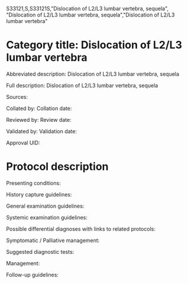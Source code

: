 S33121,S,S33121S,"Dislocation of L2/L3 lumbar vertebra, sequela", "Dislocation of L2/L3 lumbar vertebra, sequela","Dislocation of L2/L3 lumbar vertebra"
# Category title: Dislocation of L2/L3 lumbar vertebra

Abbreviated description: Dislocation of L2/L3 lumbar vertebra, sequela

Full description: Dislocation of L2/L3 lumbar vertebra, sequela

Sources:

Collated by:
Collation date:

Reviewed by:
Review date:

Validated by:
Validation date:

Approval UID:

# Protocol description

Presenting conditions:

History capture guidelines:

General examination guidelines:

Systemic examination guidelines:

Possible differential diagnoses with links to related protocols:

Symptomatic / Palliative management:

Suggested diagnostic tests:

Management:

Follow-up guidelines:
